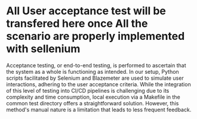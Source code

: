 # All User acceptance test will be transfered here  once All the scenario are properly implemented with sellenium 

Acceptance testing, or end-to-end testing, is performed to ascertain that the system as a whole is functioning as intended. In our setup, Python scripts facilitated by Selenium and Blazemeter are used to simulate user interactions, adhering to the user acceptance criteria. While the integration of this level of testing into CI/CD pipelines is challenging due to its complexity and time consumption, local execution via a Makefile in the common test directory offers a straightforward solution. However, this method's manual nature is a limitation that leads to less frequent feedback.
